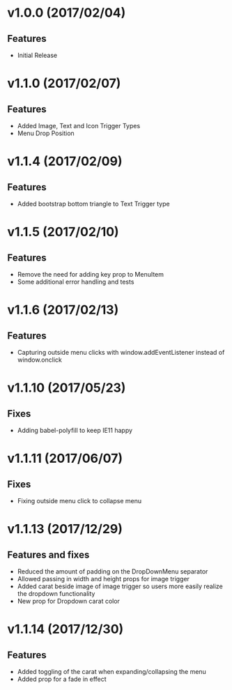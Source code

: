 

<a name="v1.0.0"></a>
# v1.0.0 (2017/02/04)
## Features
* Initial Release

<a name="v1.1.0"></a>
# v1.1.0 (2017/02/07)
## Features
* Added Image, Text and Icon Trigger Types
* Menu Drop Position

<a name="v1.1.4"></a>
# v1.1.4 (2017/02/09)
## Features
* Added bootstrap bottom triangle to Text Trigger type

<a name="v1.1.5"></a>
# v1.1.5 (2017/02/10)
## Features
* Remove the need for adding key prop to MenuItem
* Some additional error handling and tests

<a name="v1.1.6"></a>
# v1.1.6 (2017/02/13)
## Features
* Capturing outside menu clicks with window.addEventListener instead of window.onclick

<a name="v1.1.10"></a>
# v1.1.10 (2017/05/23)
## Fixes
* Adding babel-polyfill to keep IE11 happy

<a name="v1.1.11"></a>
# v1.1.11 (2017/06/07)
## Fixes
* Fixing outside menu click to collapse menu

<a name="v1.1.13"></a>
# v1.1.13 (2017/12/29)
## Features and fixes
* Reduced the amount of padding on the DropDownMenu separator
* Allowed passing in width and height props for image trigger
* Added carat beside image of image trigger so users more easily realize the dropdown functionality
* New prop for Dropdown carat color

<a name="v1.1.14"></a>
# v1.1.14 (2017/12/30)
## Features
* Added toggling of the carat when expanding/collapsing the menu
* Added prop for a fade in effect
